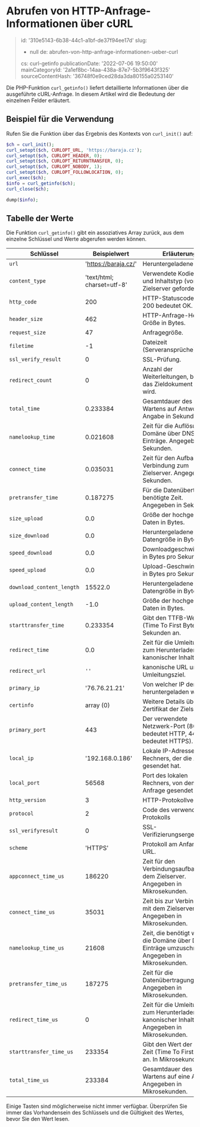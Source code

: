 Abrufen von HTTP-Anfrage-Informationen über cURL
================================================

> id: '310e5143-6b38-44c1-a1bf-de37f94ee17d'
> slug:
> 	- null
> 	de: abrufen-von-http-anfrage-informationen-ueber-curl
>
> cs: curl-getinfo
> publicationDate: '2022-07-06 19:50:00'
> mainCategoryId: '2a1ef8bc-14aa-438a-87e7-5b3f9643f325'
> sourceContentHash: '36748f0e9ced28da3da80155a0253140'

Die PHP-Funktion `curl_getinfo()` liefert detaillierte Informationen über die ausgeführte cURL-Anfrage. In diesem Artikel wird die Bedeutung der einzelnen Felder erläutert.

Beispiel für die Verwendung
---------------

Rufen Sie die Funktion über das Ergebnis des Kontexts von `curl_init()` auf:

```php
$ch = curl_init();
curl_setopt($ch, CURLOPT_URL, 'https://baraja.cz');
curl_setopt($ch, CURLOPT_HEADER, 0);
curl_setopt($ch, CURLOPT_RETURNTRANSFER, 0);
curl_setopt($ch, CURLOPT_NOBODY, 1);
curl_setopt($ch, CURLOPT_FOLLOWLOCATION, 0);
curl_exec($ch);
$info = curl_getinfo($ch);
curl_close($ch);

dump($info);
```

Tabelle der Werte
--------------

Die Funktion `curl_getinfo()` gibt ein assoziatives Array zurück, aus dem einzelne Schlüssel und Werte abgerufen werden können.

| Schlüssel                 | Beispielwert               | Erläuterung                                                                                         |
|---------------------------|----------------------------|-----------------------------------------------------------------------------------------------------|
| `url`                     | 'https://baraja.cz/'       | Heruntergeladene URL.                                                                               |
| `content_type`            | 'text/html; charset=utf-8' | Verwendete Kodierung und Inhaltstyp (vom Zielserver gefordert).                                     |
| `http_code`               | 200                        | HTTP-Statuscode zurück. 200 bedeutet OK.                                                            |
| `header_size`             | 462                        | HTTP-Anfrage-Header-Größe in Bytes.                                                                 |
| `request_size`            | 47                         | Anfragegröße.                                                                                       |
| `filetime`                | -1                         | Dateizeit (Serveransprüche).                                                                        |
| `ssl_verify_result`       | 0                          | SSL-Prüfung.                                                                                        |
| `redirect_count`          | 0                          | Anzahl der Weiterleitungen, bevor das Zieldokument erreicht wird.                                   |
| `total_time`              | 0.233384                   | Gesamtdauer des Wartens auf Antwort. Angabe in Sekunden.                                            |
| `namelookup_time`         | 0.021608                   | Zeit für die Auflösung der Domäne über DNS-Einträge. Angegeben in Sekunden.                         |
| `connect_time`            | 0.035031                   | Zeit für den Aufbau einer Verbindung zum Zielserver. Angegeben in Sekunden.                         |
| `pretransfer_time`        | 0.187275                   | Für die Datenübertragung benötigte Zeit. Angegeben in Sekunden.                                     |
| `size_upload`             | 0.0                        | Größe der hochgeladenen Daten in Bytes.                                                             |
| `size_download`           | 0.0                        | Heruntergeladene Datengröße in Bytes.                                                               |
| `speed_download`          | 0.0                        | Downloadgeschwindigkeit in Bytes pro Sekunde.                                                       |
| `speed_upload`            | 0.0                        | Upload-Geschwindigkeit in Bytes pro Sekunde.                                                        |
| `download_content_length` | 15522.0                    | Heruntergeladene Datengröße in Bytes.                                                               |
| `upload_content_length`   | -1.0                       | Größe der hochgeladenen Daten in Bytes.                                                             |
| `starttransfer_time`      | 0.233354                   | Gibt den TTFB-Wert (Time To First Byte) in Sekunden an.                                             |
| `redirect_time`           | 0.0                        | Zeit für die Umleitung zum Herunterladen kanonischer Inhalte.                                       |
| `redirect_url`            | `''`                       | kanonische URL und Umleitungsziel.                                                                  |
| `primary_ip`              | '76.76.21.21'              | Von welcher IP der Inhalt heruntergeladen wurde.                                                    |
| `certinfo`                | array (0)                  | Weitere Details über das Zertifikat der Zielsite.                                                   |
| `primary_port`            | 443                        | Der verwendete Netzwerk-Port (80 bedeutet HTTP, 443 bedeutet HTTPS).                                |
| `local_ip`                | '192.168.0.186'            | Lokale IP-Adresse des Rechners, der die Anfrage gesendet hat.                                       |
| `local_port`              | 56568                      | Port des lokalen Rechners, von dem die Anfrage gesendet wurde.                                      |
| `http_version`            | 3                          | HTTP-Protokollversion.                                                                              |
| `protocol`                | 2                          | Code des verwendeten Protokolls                                                                     |
| `ssl_verifyresult`        | 0                          | SSL-Verifizierungsergebnis.                                                                         |
| `scheme`                  | 'HTTPS'                    | Protokoll am Anfang der URL.                                                                        |
| `appconnect_time_us`      | 186220                     | Zeit für den Verbindungsaufbau mit dem Zielserver. Angegeben in Mikrosekunden.                      |
| `connect_time_us`         | 35031                      | Zeit bis zur Verbindung mit dem Zielserver. Angegeben in Mikrosekunden.                             |
| `namelookup_time_us`      | 21608                      | Zeit, die benötigt wird, um die Domäne über DNS-Einträge umzuschreiben. Angegeben in Mikrosekunden. |
| `pretransfer_time_us`     | 187275                     | Zeit für die Datenübertragung. Angegeben in Mikrosekunden.                                          |
| `redirect_time_us`        | 0                          | Zeit für die Umleitung zum Herunterladen kanonischer Inhalte. Angegeben in Mikrosekunden.           |
| `starttransfer_time_us`   | 233354                     | Gibt den Wert der TTFB-Zeit (Time To First Byte) an. In Mikrosekunden.                              |
| `total_time_us`           | 233384                     | Gesamtdauer des Wartens auf eine Antwort. Angegeben in Mikrosekunden.                               |

Einige Tasten sind möglicherweise nicht immer verfügbar. Überprüfen Sie immer das Vorhandensein des Schlüssels und die Gültigkeit des Wertes, bevor Sie den Wert lesen.

